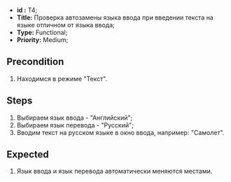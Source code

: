  - **id :** T4;
 - **Title:** Проверка автозамены языка ввода при введении текста на языке отличном от языка ввода;
 - **Type:** Functional;
 - **Priority:** Medium;

## Precondition

1. Находимся в режиме "Текст".

## Steps

1. Выбираем язык ввода - "Английский";
2. Выбираем язык перевода - "Русский";
3. Вводим текст на русском языке в окно ввода, например: 
"Самолет".
 
## Expected
  
1. Язык ввода и язык перевода автоматически меняются местами.